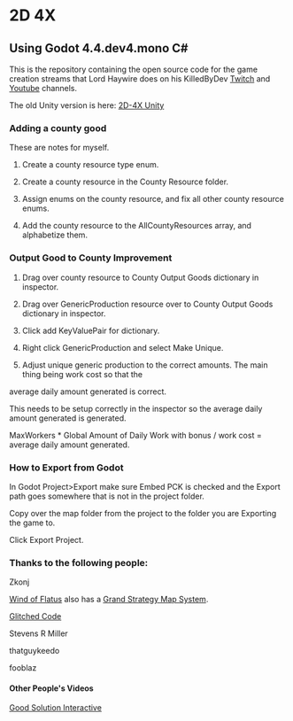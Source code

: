 # 2D 4X

## Using Godot 4.4.dev4.mono C#

This is the repository containing the open source code for the game creation streams that Lord Haywire does on his KilledByDev [Twitch](https://www.twitch.tv/killedbydev) 
and [Youtube](https://www.youtube.com/@killedbydev) channels.

The old Unity version is here: [2D-4X Unity](https://github.com/lordhaywire/2D-4X-Unity)

### Adding a county good

These are notes for myself.

1. Create a county resource type enum.

2. Create a county resource in the County Resource folder.

3. Assign enums on the county resource, and fix all other county resource enums.

4. Add the county resource to the AllCountyResources array, and alphabetize them.

### Output Good to County Improvement

1. Drag over county resource to County Output Goods dictionary in inspector.

2. Drag over GenericProduction resource over to County Output Goods dictionary in inspector.

3. Click add KeyValuePair for dictionary.

4. Right click GenericProduction and select Make Unique.

5. Adjust unique generic production to the correct amounts.  The main thing being work cost so that the

average daily amount generated is correct.

This needs to be setup correctly in the inspector so the average daily amount generated is generated.

MaxWorkers * Global Amount of Daily Work with bonus / work cost = average daily amount generated.

### How to Export from Godot

In Godot Project>Export make sure Embed PCK is checked and the Export path goes somewhere that is not in the project
folder.

Copy over the map folder from the project to the folder you are Exporting the game to.

Click Export Project.

### Thanks to the following people:

Zkonj

[Wind of Flatus](https://flatus.itch.io/) also has a [Grand Strategy Map System](https://github.com/HooniusDev/gs-map-system).

[Glitched Code](https://www.youtube.com/@GlitchedCode)

Stevens R Miller

thatguykeedo

fooblaz

#### Other People's Videos

[Good Solution Interactive](https://www.youtube.com/watch?v=UtbU2fa4fMM)
